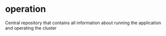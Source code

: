 # operation
Central repository that contains all information about running the application and operating the cluster
